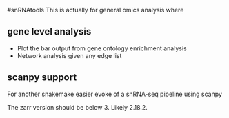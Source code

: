 #snRNAtools
This is actually for general omics analysis where
## gene level analysis
- Plot the bar output from gene ontology enrichment analysis
- Network analysis given any edge list
## scanpy support
For another snakemake easier evoke of a snRNA-seq pipeline using scanpy

The zarr version should be below 3. Likely 2.18.2.
